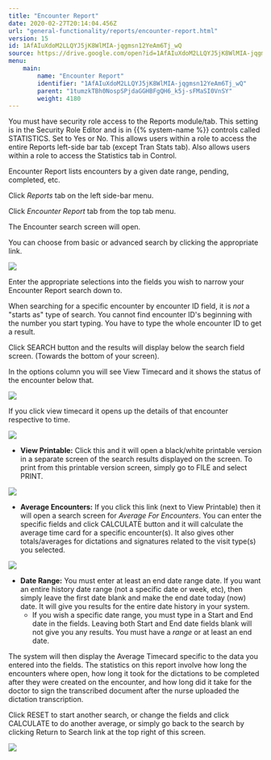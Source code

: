```yaml
---
title: "Encounter Report"
date: 2020-02-27T20:14:04.456Z
url: "general-functionality/reports/encounter-report.html"
version: 15
id: 1AfAIuXdoM2LLQYJ5jK8WlMIA-jqgmsn12YeAm6Tj_wQ
source: https://drive.google.com/open?id=1AfAIuXdoM2LLQYJ5jK8WlMIA-jqgmsn12YeAm6Tj_wQ
menu:
    main:
        name: "Encounter Report"
        identifier: "1AfAIuXdoM2LLQYJ5jK8WlMIA-jqgmsn12YeAm6Tj_wQ"
        parent: "1tumzkTBh0NospSPjdaGGHBFgQH6_k5j-sFMaSI0VnSY"
        weight: 4180
---
```

You must have security role access to the Reports module/tab. This setting is in the Security Role Editor and is in {{% system-name %}} controls called STATISTICS. Set to Yes or No. This allows users within a role to access the entire Reports left-side bar tab (except Tran Stats tab). Also allows users within a role to access the Statistics tab in Control.

Encounter Report lists encounters by a given date range, pending, completed, etc.

Click *Reports* tab on the left side-bar menu.

Click *Encounter Report* tab from the top tab menu.

The Encounter search screen will open.

You can choose from basic or advanced search by clicking the appropriate link.

![](../../external_files/fffe66f836cdc403a162ed5e646978ba.png)

Enter the appropriate selections into the fields you wish to narrow your Encounter Report search down to.

When searching for a specific encounter by encounter ID field, it is *not* a "starts as" type of search. You cannot find encounter ID's beginning with the number you start typing. You have to type the whole encounter ID to get a result.

Click SEARCH button and the results will display below the search field screen. (Towards the bottom of your screen).

In the options column you will see View Timecard and it shows the status of the encounter below that.

![](../../external_files/51910e7d9ddbe91a7d9c64a2c5d1e568.png)

If you click view timecard it opens up the details of that encounter respective to time.

![](../../external_files/2c1caa5a07fe98f22900051743470ffb.png)

* <strong>View Printable:</strong> Click this and it will open a black/white printable version in a separate screen of the search results displayed on the screen. To print from this printable version screen, simply go to FILE and select PRINT.

![](../../external_files/1a9afb3f5e5a85b76e5b48096731633b.png)

* <strong>Average Encounters:</strong> If you click this link (next to View Printable) then it will open a search screen for <em>Average For Encounters</em>. You can enter the specific fields and click CALCULATE button and it will calculate the average time card for a specific encounter(s). It also gives other totals/averages for dictations and signatures related to the visit type(s) you selected.

![](../../external_files/ff8c9acfc01928f2c7fb9f74fe3b08e9.png)

* <strong>Date Range:</strong> You must enter at least an end date range date. If you want an entire history date range (not a specific date or week, etc), then simply leave the first date blank and make the end date today (now) date. It will give you results for the entire date history in your system.
    * If you wish a specific date range, you must type in a Start and End date in the fields. Leaving both Start and End date fields blank will not give you any results. You must have a <em>range</em> or at least an end date.

The system will then display the Average Timecard specific to the data you entered into the fields. The statistics on this report involve how long the encounters where open, how long it took for the dictations to be completed after they were created on the encounter, and how long did it take for the doctor to sign the transcribed document after the nurse uploaded the dictation transcription.

Click RESET to start another search, or change the fields and click CALCULATE to do another average, or simply go back to the search by clicking Return to Search link at the top right of this screen.

![](../../external_files/9bfd8305cea82c5a48ec6cb6713320a6.png)


